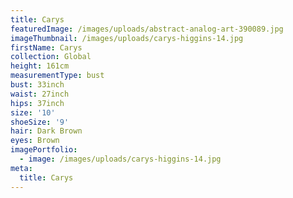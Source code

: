 ```yaml
---
title: Carys
featuredImage: /images/uploads/abstract-analog-art-390089.jpg
imageThumbnail: /images/uploads/carys-higgins-14.jpg
firstName: Carys
collection: Global
height: 161cm
measurementType: bust
bust: 33inch
waist: 27inch
hips: 37inch
size: '10'
shoeSize: '9'
hair: Dark Brown
eyes: Brown
imagePortfolio:
  - image: /images/uploads/carys-higgins-14.jpg
meta:
  title: Carys
---
```


